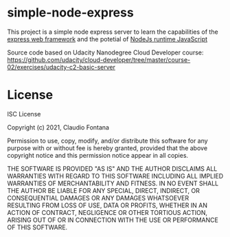 # simple-node-express

This project is a simple node express server to learn the capabilities of the [express web framework](https://expressjs.com/it/)
and the potetial of [NodeJs runtime JavaScript](https://nodejs.org/it/)

Source code based on Udacity Nanodegree Cloud Developer course:
https://github.com/udacity/cloud-developer/tree/master/course-02/exercises/udacity-c2-basic-server

# License
ISC License

Copyright (c) 2021, Claudio Fontana

Permission to use, copy, modify, and/or distribute this software for any
purpose with or without fee is hereby granted, provided that the above
copyright notice and this permission notice appear in all copies.

THE SOFTWARE IS PROVIDED "AS IS" AND THE AUTHOR DISCLAIMS ALL WARRANTIES
WITH REGARD TO THIS SOFTWARE INCLUDING ALL IMPLIED WARRANTIES OF
MERCHANTABILITY AND FITNESS. IN NO EVENT SHALL THE AUTHOR BE LIABLE FOR
ANY SPECIAL, DIRECT, INDIRECT, OR CONSEQUENTIAL DAMAGES OR ANY DAMAGES
WHATSOEVER RESULTING FROM LOSS OF USE, DATA OR PROFITS, WHETHER IN AN
ACTION OF CONTRACT, NEGLIGENCE OR OTHER TORTIOUS ACTION, ARISING OUT OF
OR IN CONNECTION WITH THE USE OR PERFORMANCE OF THIS SOFTWARE.